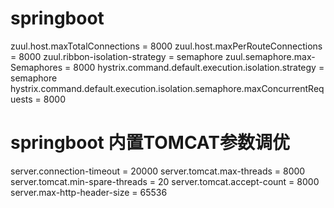# springboot

zuul.host.maxTotalConnections = 8000
zuul.host.maxPerRouteConnections = 8000
zuul.ribbon-isolation-strategy = semaphore
zuul.semaphore.max-Semaphores = 8000
hystrix.command.default.execution.isolation.strategy = semaphore
hystrix.command.default.execution.isolation.semaphore.maxConcurrentRequests = 8000

# springboot 内置TOMCAT参数调优
server.connection-timeout = 20000
server.tomcat.max-threads = 8000
server.tomcat.min-spare-threads = 20
server.tomcat.accept-count = 8000
server.max-http-header-size = 65536
